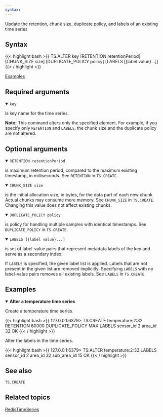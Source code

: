 ```yaml
---
syntax: 
---
```


Update the retention, chunk size, duplicate policy, and labels of an existing time series

## Syntax

{{< highlight bash >}}
TS.ALTER key [RETENTION retentionPeriod] [CHUNK_SIZE size] [DUPLICATE_POLICY policy] [LABELS [{label value}...]]
{{< / highlight >}}

[Examples](#examples)

## Required arguments

<details open><summary><code>key</code></summary> 

is key name for the time series.
</details>

<note><b>Note:</b> This command alters only the specified element. For example, if you specify only `RETENTION` and `LABELS`, the chunk size and the duplicate policy are not altered. </note>

## Optional arguments

<details open><summary><code>RETENTION retentionPeriod</code></summary>

is maximum retention period, compared to the maximum existing timestamp, in milliseconds. See `RETENTION` in `TS.CREATE`.
</details>

<details open><summary><code>CHUNK_SIZE size</code></summary> 

is the initial allocation size, in bytes, for the data part of each new chunk. Actual chunks may consume more memory. See `CHUNK_SIZE` in `TS.CREATE`. Changing this value does not affect existing chunks.
</details>

<details open><summary><code>DUPLICATE_POLICY policy</code></summary> 

is policy for handling multiple samples with identical timestamps. See `DUPLICATE_POLICY` in `TS.CREATE`.
</details>

<details open><summary><code>LABELS [{label value}...]</code></summary> 

is set of label-value pairs that represent metadata labels of the key and serve as a secondary index.

If `LABELS` is specified, the given label list is applied. Labels that are not present in the given list are removed implicitly. Specifying `LABELS` with no label-value pairs removes all existing labels. See `LABELS` in `TS.CREATE`.
</details>

## Examples

<details open><summary><b>Alter a temperature time series</b></summary>

Create a temperature time series.

{{< highlight bash >}}
127.0.0.1:6379> TS.CREATE temperature:2:32 RETENTION 60000 DUPLICATE_POLICY MAX LABELS sensor_id 2 area_id 32
OK
{{< / highlight >}}

Alter the labels in the time series.

{{< highlight bash >}}
127.0.0.1:6379> TS.ALTER temperature:2:32 LABELS sensor_id 2 area_id 32 sub_area_id 15
OK
{{< / highlight >}}
</details>

## See also

`TS.CREATE` 

## Related topics

[RedisTimeSeries](/docs/stack/timeseries)
